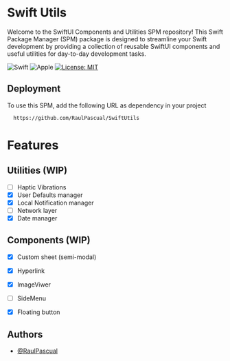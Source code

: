 # Swift Utils

Welcome to the SwiftUI Components and Utilities SPM repository! This Swift Package Manager (SPM) package is designed to streamline your Swift development by providing a collection of reusable SwiftUI components and useful utilities for day-to-day development tasks.

![Swift](https://img.shields.io/badge/swift-F54A2A?style=for-the-badge&logo=swift&logoColor=white) ![Apple](https://img.shields.io/badge/Apple-%23000000.svg?style=for-the-badge&logo=apple&logoColor=white)
[![License: MIT](https://img.shields.io/badge/License-MIT-yellow.svg)](https://opensource.org/licenses/MIT)

## Deployment

To use this SPM, add the following URL as dependency in your project

```
  https://github.com/RaulPascual/SwiftUtils
```
# Features

## Utilities (WIP)
- [ ]  Haptic Vibrations
- [x]  User Defaults manager
- [x]  Local Notification manager 
- [ ]  Network layer
- [x]  Date manager

## Components (WIP)
- [x]  Custom sheet (semi-modal)
- [x]  Hyperlink
- [x]  ImageViwer
- [ ]  SideMenu
- [x]  Floating button


## Authors

- [@RaulPascual](https://www.github.com/RaulPascual)

